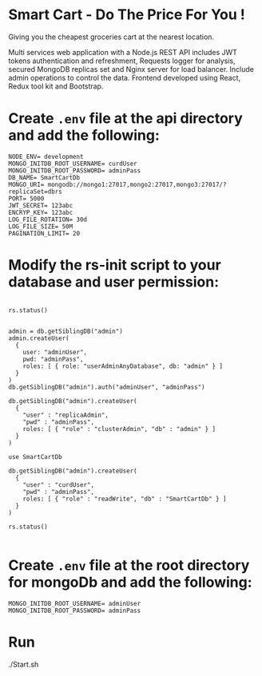 # Smart Cart - Do The Price For You !

Giving you the cheapest groceries cart at the nearest location.

Multi services web application with a Node.js REST API includes JWT tokens authentication and refreshment, Requests logger for analysis, secured MongoDB replicas set and Nginx server for load balancer.
Include admin operations to control the data.
Frontend developed using React, Redux tool kit and Bootstrap.

# Create `.env` file at the api directory and add the following:

```
NODE_ENV= development
MONGO_INITDB_ROOT_USERNAME= curdUser
MONGO_INITDB_ROOT_PASSWORD= adminPass
DB_NAME= SmartCartDb
MONGO_URI= mongodb://mongo1:27017,mongo2:27017,mongo3:27017/?replicaSet=dbrs
PORT= 5000
JWT_SECRET= 123abc
ENCRYP_KEY= 123abc
LOG_FILE_ROTATION= 30d
LOG_FILE_SIZE= 50M
PAGINATION_LIMIT= 20

```

# Modify the rs-init script to your database and user permission:

```

rs.status()


admin = db.getSiblingDB("admin")
admin.createUser(
  {
    user: "adminUser",
    pwd: "adminPass",
    roles: [ { role: "userAdminAnyDatabase", db: "admin" } ]
  }
)
db.getSiblingDB("admin").auth("adminUser", "adminPass")

db.getSiblingDB("admin").createUser(
  {
    "user" : "replicaAdmin",
    "pwd" : "adminPass",
    roles: [ { "role" : "clusterAdmin", "db" : "admin" } ]
  }
)

use SmartCartDb

db.getSiblingDB("admin").createUser(
  {
    "user" : "curdUser",
    "pwd" : "adminPass",
    roles: [ { "role" : "readWrite", "db" : "SmartCartDb" } ]
  }
)

rs.status()


```

# Create `.env` file at the root directory for mongoDb and add the following:

```
MONGO_INITDB_ROOT_USERNAME= adminUser
MONGO_INITDB_ROOT_PASSWORD= adminPass

```

# Run

./Start.sh
